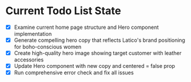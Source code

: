 <!-- DO NOT EDIT - Managed by todo_list tool -->
<!-- Updated: 2025-09-29T03:57:21.164Z -->

# Current Todo List State

- [x] Examine current home page structure and Hero component implementation
- [x] Generate compelling hero copy that reflects Latico's brand positioning for boho-conscious women
- [x] Create high-quality hero image showing target customer with leather accessories
- [x] Update Hero component with new copy and centered = false prop
- [x] Run comprehensive error check and fix all issues
